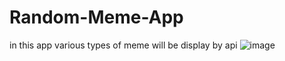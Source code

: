 # Random-Meme-App
in this app various types of meme will be display by api
![image](https://user-images.githubusercontent.com/77045558/178537886-e47a0056-c37f-4305-8e00-db16180fe554.png)
